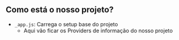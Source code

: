 ## Como está o nosso projeto?
- `_app.js`: Carrega o setup base do projeto
    - Aqui vão ficar os Providers de informação do nosso projeto

